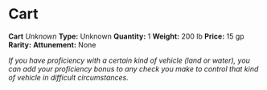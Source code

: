# Cart

**Cart**
_Unknown_
**Type:** Unknown
**Quantity:** 1
**Weight:** 200 lb
**Price:** 15 gp
**Rarity:** 
**Attunement:** None

*If you have proficiency with a certain kind of vehicle (land or water), you can add your proficiency bonus to any check you make to control that kind of vehicle in difficult circumstances.*